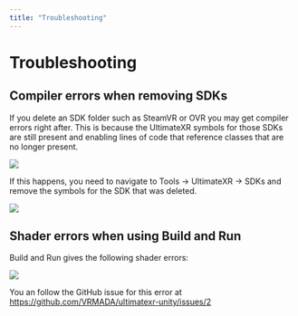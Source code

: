 ```yaml
---
title: "Troubleshooting"
---
```


# Troubleshooting

## Compiler errors when removing SDKs

If you delete an SDK folder such as SteamVR or OVR you may get compiler errors right after. This is because the UltimateXR symbols for those SDKs are still present and enabling lines of code that reference classes that are no longer present.

![](/guides/media/troubleshooting/01Errors.png)
 
If this happens, you need to navigate to Tools -> UltimateXR -> SDKs and remove the symbols for the SDK that was deleted.

![](/guides/media/troubleshooting/02RemoveSymbols.png)

## Shader errors when using Build and Run

Build and Run gives the following shader errors:

![](/guides/media/troubleshooting/03ShaderErrors.png)

You an follow the GitHub issue for this error at https://github.com/VRMADA/ultimatexr-unity/issues/2
